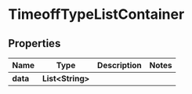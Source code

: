 

# TimeoffTypeListContainer


## Properties

| Name | Type | Description | Notes |
|------------ | ------------- | ------------- | -------------|
|**data** | **List&lt;String&gt;** |  |  |



